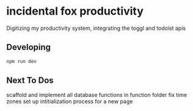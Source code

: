 # incidental fox productivity

Digitizing my productivity system, integrating the toggl and todoist apis

## Developing

```bash
npm run dev
```

## Next To Dos

scaffold and implement all database functions in function folder
fix time zones
set up intitialization process for a new page
